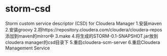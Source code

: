 # storm-csd
Storm custom service descriptor (CSD) for Cloudera Manager
1.安装maven
2.安装groovy
2.将https://repository.cloudera.com/cloudera/cloudera-repos添加到maven的mirror中
3.make
4.将生成的STORM-0.1-SNAPSHOT.jar放到cloudera manager的csd目录下
5.重启cloudera-scm-server
6.重启Cloudera Management Service
